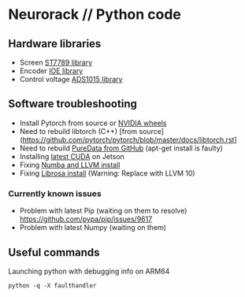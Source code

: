 # Neurorack // Python code

## Hardware libraries

* Screen [ST7789 library](https://github.com/pimoroni/st7789-python)
* Encoder [IOE library](https://github.com/pimoroni/ioe-python)
* Control voltage [ADS1015 library](https://github.com/pimoroni/ads1015-python)


## Software troubleshooting

* Install Pytorch from source or [NVIDIA wheels](https://forums.developer.nvidia.com/t/pytorch-for-jetson-version-1-8-0-now-available/72048)
* Need to rebuild libtorch (C++) [from source](https://github.com/pytorch/pytorch/blob/master/docs/libtorch.rst]
* Need to rebuild [PureData from GitHub](https://github.com/pure-data/pure-data) (apt-get install is faulty)
* Installing [latest CUDA](https://www.seeedstudio.com/blog/2020/07/29/install-cuda-11-on-jetson-nano-and-xavier-nx/) on Jetson
* Fixing [Numba and LLVM install](https://github.com/jefflgaol/Install-Packages-Jetson-ARM-Family/issues/2)
* Fixing [Librosa install](https://learninone209186366.wordpress.com/2019/07/24/how-to-install-the-librosa-library-in-jetson-nano-or-aarch64-module/) (Warning: Replace with LLVM 10)

### Currently known issues

- Problem with latest Pip (waiting on them to resolve)
https://github.com/pypa/pip/issues/9617
- Problem with latest Numpy (waiting on them)

## Useful commands

Launching python with debugging info on ARM64
```shell
python -q -X faulthandler
```
